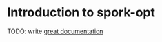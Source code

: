 # Introduction to spork-opt

TODO: write [great documentation](http://jacobian.org/writing/great-documentation/what-to-write/)
